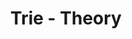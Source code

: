 ---
title: Trie - Theory
description: Trie is an efficient information retrieval data structure.
---